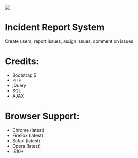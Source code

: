 <a href="http://www.bootstrapdash.com/demo/purple-admin-free" target="_blank"><img src="screenshot.jpg"></a>

<h1>Incident Report System</h1>
Create users, report issues, assign issues, comment on issues


<h1>Credits:</h1>

- Bootstrap 5
- PHP
- jQuery
- SQL
- AJAX

<h1>Browser Support:</h1>

- Chrome (latest)
- FireFox (latest)
- Safari (latest)
- Opera (latest)
- IE10+  

